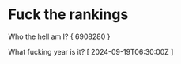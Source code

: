 # Fuck the rankings

Who the hell am I?
{ 6908280 }

What fucking year is it?
[ 2024-09-19T06:30:00Z ]
